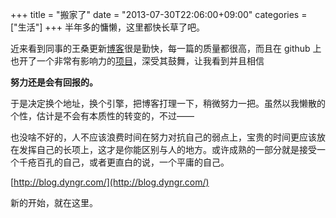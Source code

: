 +++
title = "搬家了"
date = "2013-07-30T22:06:00+09:00"
categories = ["生活"]
+++
半年多的慵懒，这里都快长草了吧。

近来看到同事的王桑更新[博客](http://onevcat.com/)很是勤快，每一篇的质量都很高，而且在 github 上也开了一个非常有影响力的[项目](https://github.com/onevcat/VVDocumenter-Xcode)，深受其鼓舞，让我看到并且相信

**努力还是会有回报的。**

于是决定换个地址，换个引擎，把博客打理一下，稍微努力一把。虽然以我懒散的个性，估计是不会有本质性的转变的，不过——

也没啥不好的，人不应该浪费时间在努力对抗自己的弱点上，宝贵的时间更应该放在发挥自己的长项上，这才是你能区别与人的地方。或许成熟的一部分就是接受一个千疮百孔的自己，或者更直白的说，一个平庸的自己。

[http://blog.dyngr.com/](http://blog.dyngr.com/)

新的开始，就在这里。
